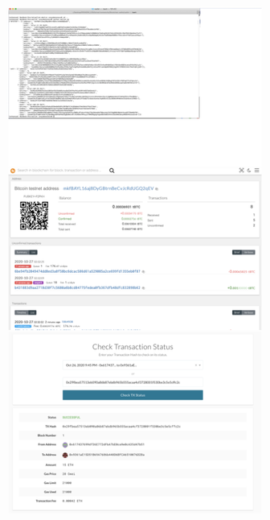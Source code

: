 ![accounts](Screen_shot_accounts.png)
![bitcoin](bitcoin_transaction.png)
![ethereum](ethereum_transaction.png)
